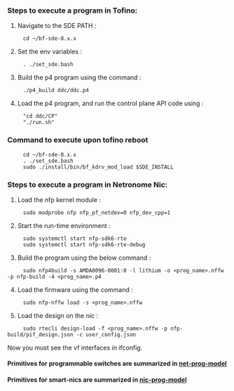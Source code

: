 ### Steps to execute a program in Tofino:

1) Navigate to the SDE PATH :
```shell
     cd ~/bf-sde-8.x.x
```
2) Set the env variables : 
```shell
     . ./set_sde.bash
```
3) Build the p4 program using the command :
```shell
     ./p4_build ddc/ddc.p4
```
4) Load the p4 program, and run the control plane API code using :
```shell
     "cd ddc/CP"
     "./run.sh"
```

### Command to execute upon tofino reboot
```shell
     cd ~/bf-sde-8.x.x
     . ./set_sde.bash
     sudo ./install/bin/bf_kdrv_mod_load $SDE_INSTALL
```
### Steps to execute a program in Netronome Nic:

1) Load the nfp kernel module :
```shell
     sudo modprobe nfp nfp_pf_netdev=0 nfp_dev_cpp=1
```
2) Start the run-time environment :
```shell
     sudo systemctl start nfp-sdk6-rte
     sudo systemctl start nfp-sdk6-rte-debug
```
3) Build the program using the below command :
```shell
     sudo nfp4build -s AMDA0096-0001:0 -l lithium -o <prog_name>.nffw -p nfp-build -4 <prog_name>.p4 
```
4) Load the firmware using the command :
```shell
     sudo nfp-nffw load -s <prog_name>.nffw
```
5) Load the design on the nic : 
```shell
     sudo rtecli design-load -f <prog_name>.nffw -p nfp-build/pif_design.json -c user_config.json
```

Now you must see the vf interfaces in ifconfig.

#### Primitives for programmable switches are summarized in [net-prog-model](net-prog-model/net-prog-model.md)
#### Primitives for smart-nics are summarized in [nic-prog-model](net-prog-model/nic-prog-model.md)
